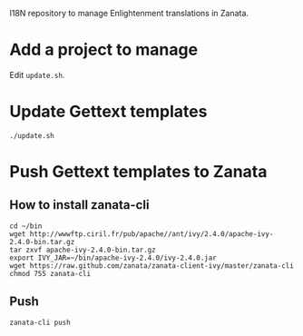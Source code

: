 I18N repository to manage Enlightenment translations in Zanata.

# Add a project to manage

Edit `update.sh`.

# Update Gettext templates

`./update.sh`

# Push Gettext templates to Zanata

## How to install zanata-cli

```
cd ~/bin
wget http://wwwftp.ciril.fr/pub/apache//ant/ivy/2.4.0/apache-ivy-2.4.0-bin.tar.gz
tar zxvf apache-ivy-2.4.0-bin.tar.gz
export IVY_JAR=~/bin/apache-ivy-2.4.0/ivy-2.4.0.jar
wget https://raw.github.com/zanata/zanata-client-ivy/master/zanata-cli
chmod 755 zanata-cli
```

## Push

`zanata-cli push`
